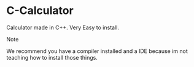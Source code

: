 # C-Calculator
Calculator made in C++. Very Easy to install.
> [!NOTE]
> We recommend you have a compiler installed and a IDE because im not teaching how to install those things.

